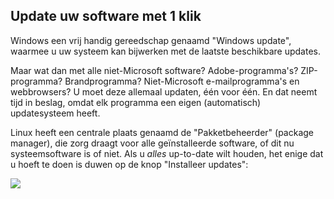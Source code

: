 <?php require("../../entete.php");?> <?php require("../../base.php");?> <?php require("../../fonctions.php");?>

<div id="corps">

<h2>Update uw software met 1 klik</h2>

<p>Windows een vrij handig gereedschap genaamd "Windows update", waarmee
u uw systeem kan bijwerken met de laatste beschikbare updates.</p>

<p>Maar wat dan met alle niet-Microsoft software? Adobe-programma's?
ZIP-programma? Brandprogramma? Niet-Microsoft e-mailprogramma's en
webbrowsers? U moet deze allemaal updaten, één voor één. En dat neemt
tijd in beslag, omdat elk programma een eigen (automatisch)
updatesysteem heeft. </p>

<p>Linux heeft een centrale plaats genaamd de "Pakketbeheerder"
(package manager), die zorg draagt voor alle geïnstalleerde software,
of dit nu systeemsoftware is of niet. Als u <i>alles</i> up-to-date
wilt houden, het enige dat u hoeft te doen is duwen op de knop 
"Installeer updates":</p>

<img src="Images/global_update.png" />

</div>


